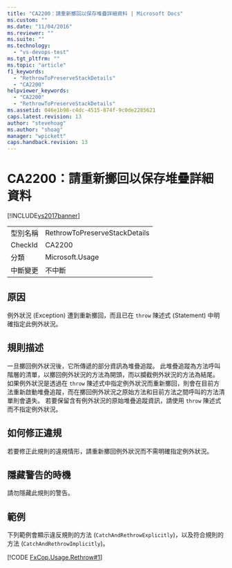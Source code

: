 ```yaml
---
title: "CA2200：請重新擲回以保存堆疊詳細資料 | Microsoft Docs"
ms.custom: ""
ms.date: "11/04/2016"
ms.reviewer: ""
ms.suite: ""
ms.technology: 
  - "vs-devops-test"
ms.tgt_pltfrm: ""
ms.topic: "article"
f1_keywords: 
  - "RethrowToPreserveStackDetails"
  - "CA2200"
helpviewer_keywords: 
  - "CA2200"
  - "RethrowToPreserveStackDetails"
ms.assetid: 046e1b98-c4dc-4515-874f-9c0de2285621
caps.latest.revision: 13
author: "stevehoag"
ms.author: "shoag"
manager: "wpickett"
caps.handback.revision: 13
---
```

# CA2200：請重新擲回以保存堆疊詳細資料
[!INCLUDE[vs2017banner](../code-quality/includes/vs2017banner.md)]

|||  
|-|-|  
|型別名稱|RethrowToPreserveStackDetails|  
|CheckId|CA2200|  
|分類|Microsoft.Usage|  
|中斷變更|不中斷|  
  
## 原因  
 例外狀況 \(Exception\) 遭到重新擲回，而且已在 `throw` 陳述式 \(Statement\) 中明確指定此例外狀況。  
  
## 規則描述  
 一旦擲回例外狀況後，它所傳遞的部分資訊為堆疊追蹤。  此堆疊追蹤為方法呼叫階層的清單，以擲回例外狀況的方法為開頭，而以攔截例外狀況的方法為結尾。  如果例外狀況是透過在 `throw` 陳述式中指定例外狀況而重新擲回，則會在目前方法重新啟動堆疊追蹤，而在擲回例外狀況之原始方法和目前方法之間呼叫的方法清單則會遺失。  若要保留含有例外狀況的原始堆疊追蹤資訊，請使用 `throw` 陳述式而不指定例外狀況。  
  
## 如何修正違規  
 若要修正此規則的違規情形，請重新擲回例外狀況而不需明確指定例外狀況。  
  
## 隱藏警告的時機  
 請勿隱藏此規則的警告。  
  
## 範例  
 下列範例會顯示違反規則的方法 \(`CatchAndRethrowExplicitly`\)，以及符合規則的方法 \(`CatchAndRethrowImplicitly`\)。  
  
 [!CODE [FxCop.Usage.Rethrow#1](../CodeSnippet/VS_Snippets_CodeAnalysis/FxCop.Usage.Rethrow#1)]
